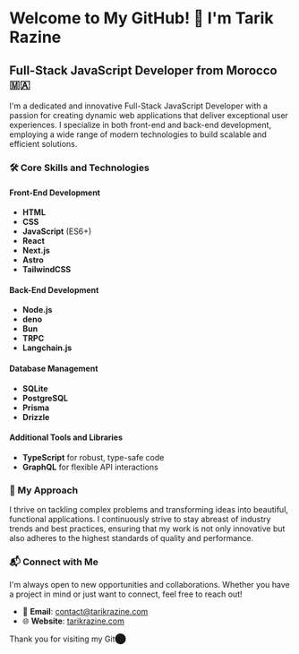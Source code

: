 # Welcome to My GitHub! 👋 I'm Tarik Razine

## Full-Stack JavaScript Developer from Morocco 🇲🇦

I'm a dedicated and innovative Full-Stack JavaScript Developer with a passion for creating dynamic web applications that deliver exceptional user experiences. I specialize in both front-end and back-end development, employing a wide range of modern technologies to build scalable and efficient solutions.

### 🛠️ Core Skills and Technologies

#### Front-End Development
- **HTML**
- **CSS**
- **JavaScript** (ES6+)
- **React**
- **Next.js**
- **Astro**
- **TailwindCSS**

#### Back-End Development
- **Node.js**
- **deno**
- **Bun**
- **TRPC**
- **Langchain.js**

#### Database Management
- **SQLite**
- **PostgreSQL**
- **Prisma**
- **Drizzle**

#### Additional Tools and Libraries
- **TypeScript** for robust, type-safe code
- **GraphQL** for flexible API interactions

### 🌟 My Approach

I thrive on tackling complex problems and transforming ideas into beautiful, functional applications. I continuously strive to stay abreast of industry trends and best practices, ensuring that my work is not only innovative but also adheres to the highest standards of quality and performance.

### 📬 Connect with Me

I'm always open to new opportunities and collaborations. Whether you have a project in mind or just want to connect, feel free to reach out!

- 📧 **Email**: [contact@tarikrazine.com](mailto:contact@tarikrazine.com)
- 🌐 **Website**: [tarikrazine.com](https://tarikrazine.com)

Thank you for visiting my Git​⬤